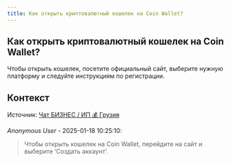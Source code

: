 ```yaml
---
title: Как открыть криптовалютный кошелек на Coin Wallet?
---
```


## Как открыть криптовалютный кошелек на Coin Wallet?

Чтобы открыть кошелек, посетите официальный сайт, выберите нужную платформу и следуйте инструкциям по регистрации.

## Контекст

Источник: [Чат БИЗНЕС / ИП 💰 Грузия](https://t.me/ip_ge)

_Anonymous User_ - 2025-01-18 10:25:10:

> Чтобы открыть кошелек на Coin Wallet, перейдите на сайт и выберите ‘Создать аккаунт’.
